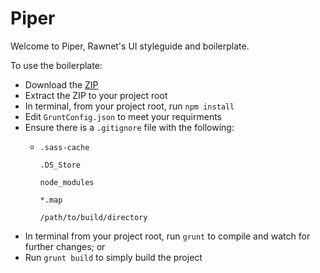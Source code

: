 # Piper
Welcome to Piper, Rawnet's UI styleguide and boilerplate.

To use the boilerplate: 
- Download the [ZIP](https://github.com/dahliacreative/piper/zipball/master)
- Extract the ZIP to your project root
- In terminal, from your project root, run `npm install`
- Edit `GruntConfig.json` to meet your requirments
- Ensure there is a `.gitignore` file with the following:
    -   ```
        .sass-cache

        .DS_Store

        node_modules

        *.map
        
        /path/to/build/directory
        ```
- In terminal from your project root, run `grunt` to compile and watch for further changes; or
- Run `grunt build` to simply build the project
